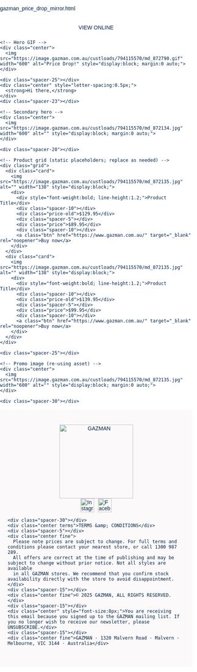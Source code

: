 [gazman_price_drop_mirror.html](https://github.com/user-attachments/files/21967421/gazman_price_drop_mirror.html)
<!DOCTYPE html>
<html lang="en">
<head>
  <meta charset="UTF-8">
  <meta name="viewport" content="width=device-width, initial-scale=1">
  <title>GAZMAN – Price Drop Alert</title>
  <style>
    /* Basic reset */
    html, body { margin:0; padding:0; background:#ffffff; }
    body { font-family: Montserrat, Arial, Helvetica, sans-serif; color:#002144; }
    a { color:#002144; text-decoration:none; }
    .container { max-width:600px; margin:0 auto; }
    .spacer-10 { height:10px; }
    .spacer-15 { height:15px; }
    .spacer-20 { height:20px; }
    .spacer-25 { height:25px; }
    .spacer-30 { height:30px; }
    .center { text-align:center; }
    .btn { display:inline-block; padding:10px 15px; background:#002144; color:#fff; font-size:12px; }
    .grid { display:grid; grid-template-columns: 1fr 1fr; gap:20px; }
    .card { display:flex; gap:10px; align-items:center; }
    .price-old { text-decoration: line-through; font-size:12px; }
    .price { font-size:14px; }
    footer { background:#fbf9f9; padding:40px 20px; }
    .logo { width:193px; height:auto; }
    .socials { display:flex; gap:10px; justify-content:center; }
    .terms { font-size:9px; font-weight:bold; }
    .fine { font-size:9px; line-height:1.5; }
  </style>
</head>
<body>
  <div class="container">
    <div class="spacer-20"></div>
    <div class="center">
      <a href="#" aria-label="View online">VIEW ONLINE</a>
    </div>
    <div class="spacer-10"></div>

    <!-- Hero GIF -->
    <div class="center">
      <img src="https://image.gazman.com.au/custloads/794115570/md_872790.gif" width="600" alt="Price Drop!" style="display:block; margin:0 auto;">
    </div>

    <div class="spacer-25"></div>
    <div class="center" style="letter-spacing:0.5px;">
      <strong>Hi there,</strong>
    </div>
    <div class="spacer-23"></div>

    <!-- Secondary hero -->
    <div class="center">
      <img src="https://image.gazman.com.au/custloads/794115570/md_872134.jpg" width="600" alt="" style="display:block; margin:0 auto;">
    </div>

    <div class="spacer-20"></div>

    <!-- Product grid (static placeholders; replace as needed) -->
    <div class="grid">
      <div class="card">
        <img src="https://image.gazman.com.au/custloads/794115570/md_872135.jpg" alt="" width="138" style="display:block;">
        <div>
          <div style="font-weight:bold; line-height:1.2;">Product Title</div>
          <div class="spacer-10"></div>
          <div class="price-old">$129.95</div>
          <div class="spacer-5"></div>
          <div class="price">$89.95</div>
          <div class="spacer-10"></div>
          <a class="btn" href="https://www.gazman.com.au/" target="_blank" rel="noopener">Buy now</a>
        </div>
      </div>
      <div class="card">
        <img src="https://image.gazman.com.au/custloads/794115570/md_872135.jpg" alt="" width="138" style="display:block;">
        <div>
          <div style="font-weight:bold; line-height:1.2;">Product Title</div>
          <div class="spacer-10"></div>
          <div class="price-old">$139.95</div>
          <div class="spacer-5"></div>
          <div class="price">$99.95</div>
          <div class="spacer-10"></div>
          <a class="btn" href="https://www.gazman.com.au/" target="_blank" rel="noopener">Buy now</a>
        </div>
      </div>
    </div>

    <div class="spacer-25"></div>

    <!-- Promo image (re-using asset) -->
    <div class="center">
      <img src="https://image.gazman.com.au/custloads/794115570/md_872135.jpg" width="600" alt="" style="display:block; margin:0 auto;">
    </div>

    <div class="spacer-30"></div>

  </div>

  <!-- Footer -->
  <footer>
    <div class="center">
      <img class="logo" src="https://suite34.emarsys.net/custloads/794115570/logo2.png" alt="GAZMAN">
    </div>
    <div class="spacer-36"></div>
    <div class="socials">
      <a href="https://www.instagram.com/gazman/" target="_blank" rel="noopener" aria-label="Instagram">
        <img src="https://suite34.emarsys.net/custloads/794115570/instagram.png" width="36" alt="Instagram">
      </a>
      <a href="https://www.facebook.com/gazmanclothing/" target="_blank" rel="noopener" aria-label="Facebook">
        <img src="https://suite34.emarsys.net/custloads/794115570/facebook.png" width="36" alt="Facebook">
      </a>
    </div>

    <div class="spacer-30"></div>
    <div class="center terms">TERMS &amp; CONDITIONS</div>
    <div class="spacer-5"></div>
    <div class="center fine">
      Please note prices are subject to change. For full terms and conditions please contact your nearest store, or call 1300 987 289.
      All offers are correct at the time of publishing and may be subject to change without prior notice. Not all styles are available
      in all GAZMAN stores. We recommend that you confirm stock availability directly with the store to avoid disappointment.
    </div>
    <div class="spacer-15"></div>
    <div class="center fine">© 2025 GAZMAN, ALL RIGHTS RESERVED.</div>
    <div class="spacer-15"></div>
    <div class="center" style="font-size:8px;">You are receiving this email because you signed up to the GAZMAN mailing list. If you no longer wish to receive our newsletter, please UNSUBSCRIBE.</div>
    <div class="spacer-15"></div>
    <div class="center fine">GAZMAN · 1320 Malvern Road · Malvern · Melbourne, VIC 3144 · Australia</div>
  </footer>
</body>
</html>

